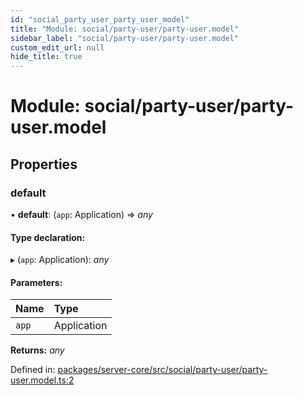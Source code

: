 ```yaml
---
id: "social_party_user_party_user_model"
title: "Module: social/party-user/party-user.model"
sidebar_label: "social/party-user/party-user.model"
custom_edit_url: null
hide_title: true
---
```


# Module: social/party-user/party-user.model

## Properties

### default

• **default**: (`app`: Application) => *any*

#### Type declaration:

▸ (`app`: Application): *any*

#### Parameters:

| Name | Type |
| :------ | :------ |
| `app` | Application |

**Returns:** *any*

Defined in: [packages/server-core/src/social/party-user/party-user.model.ts:2](https://github.com/xr3ngine/xr3ngine/blob/7e8e151f1/packages/server-core/src/social/party-user/party-user.model.ts#L2)
